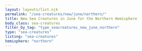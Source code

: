 ```yaml
---
layout: layouts/list.njk
permalink: "/sea-creatures/new/june/northern/"
title: New Sea Creatures in June for the Northern Hemisphere
body_class: sea-creatures
filter_by_tag: "type_seacreatures_new_june_northern"
type: "sea-creatures"
listing: "sea-creatures"
hemisphere: "northern"
---
```

